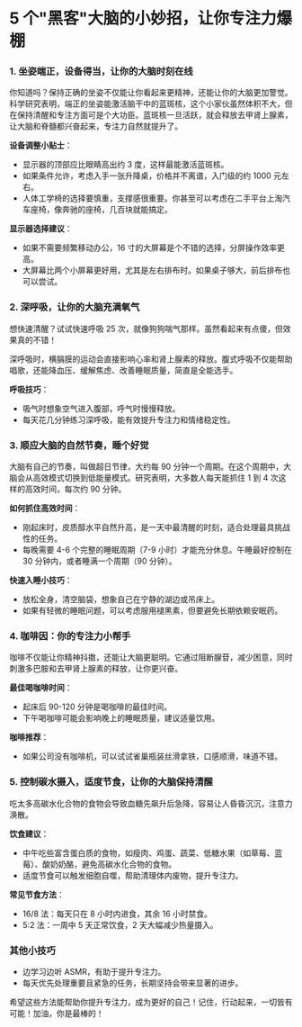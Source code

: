 # 5 个"黑客"大脑的小妙招，让你专注力爆棚

### 1. 坐姿端正，设备得当，让你的大脑时刻在线

你知道吗？保持正确的坐姿不仅能让你看起来更精神，还能让你的大脑更加警觉。科学研究表明，端正的坐姿能激活脑干中的蓝斑核，这个小家伙虽然体积不大，但在保持清醒和专注方面可是个大功臣。蓝斑核一旦活跃，就会释放去甲肾上腺素，让大脑和脊髓都兴奋起来，专注力自然就提升了。

**设备调整小贴士**：

- 显示器的顶部应比眼睛高出约 3 度，这样最能激活蓝斑核。
- 如果条件允许，考虑入手一张升降桌，价格并不离谱，入门级的约 1000 元左右。
- 人体工学椅的选择要慎重，支撑感很重要。你甚至可以考虑在二手平台上淘汽车座椅，像奔驰的座椅，几百块就能搞定。

**显示器选择建议**：

- 如果不需要频繁移动办公，16 寸的大屏幕是个不错的选择，分屏操作效率更高。
- 大屏幕比两个小屏幕更好用，尤其是左右排布时。如果桌子够大，前后排布也可以尝试。

### 2. 深呼吸，让你的大脑充满氧气

想快速清醒？试试快速呼吸 25 次，就像狗狗喘气那样。虽然看起来有点傻，但效果真的不错！

深呼吸时，横膈膜的运动会直接影响心率和肾上腺素的释放。腹式呼吸不仅能帮助唱歌，还能降血压、缓解焦虑、改善睡眠质量，简直是全能选手。

**呼吸技巧**：

- 吸气时想象空气进入腹部，呼气时慢慢释放。
- 每天花几分钟练习深呼吸，能有效提升专注力和情绪稳定性。

### 3. 顺应大脑的自然节奏，睡个好觉

大脑有自己的节奏，叫做超日节律，大约每 90 分钟一个周期。在这个周期中，大脑会从高效模式切换到低能量模式。研究表明，大多数人每天能抓住 1 到 4 次这样的高效时间，每次约 90 分钟。

**如何抓住高效时间**：

- 刚起床时，皮质醇水平自然升高，是一天中最清醒的时刻，适合处理最具挑战性的任务。
- 每晚需要 4-6 个完整的睡眠周期（7-9 小时）才能充分休息。午睡最好控制在 30 分钟内，或者睡满一个周期（90 分钟）。

**快速入睡小技巧**：

- 放松全身，清空脑袋，想象自己在宁静的湖边或吊床上。
- 如果有轻微的睡眠问题，可以考虑服用褪黑素，但要避免长期依赖安眠药。

### 4. 咖啡因：你的专注力小帮手

咖啡不仅能让你精神抖擞，还能让大脑更聪明。它通过阻断腺苷，减少困意，同时刺激多巴胺和去甲肾上腺素的释放，让你更兴奋。

**最佳喝咖啡时间**：

- 起床后 90-120 分钟是喝咖啡的最佳时间。
- 下午喝咖啡可能会影响晚上的睡眠质量，建议适量饮用。

**咖啡推荐**：

- 如果公司没有咖啡机，可以试试雀巢瓶装丝滑拿铁，口感顺滑，味道不错。

### 5. 控制碳水摄入，适度节食，让你的大脑保持清醒

吃太多高碳水化合物的食物会导致血糖先飙升后急降，容易让人昏昏沉沉，注意力涣散。

**饮食建议**：

- 中午吃些富含蛋白质的食物，如瘦肉、鸡蛋、蔬菜、低糖水果（如草莓、蓝莓）、酸奶奶酪，避免高碳水化合物的食物。
- 适度节食可以触发细胞自噬，帮助清理体内废物，提升专注力。

**常见节食方法**：

- 16/8 法：每天只在 8 小时内进食，其余 16 小时禁食。
- 5:2 法：一周中 5 天正常饮食，2 天大幅减少热量摄入。

### 其他小技巧

- 边学习边听 ASMR，有助于提升专注力。
- 每天优先处理重要且紧急的任务，长期坚持会带来显著的进步。

希望这些方法能帮助你提升专注力，成为更好的自己！记住，行动起来，一切皆有可能！加油，你是最棒的！
